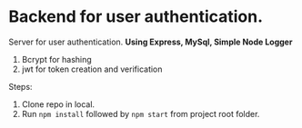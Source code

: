 # Backend for user authentication.

Server for user authentication. **Using Express, MySql, Simple Node Logger**

1. Bcrypt for hashing
2. jwt for token creation and verification

Steps:

1. Clone repo in local.
2. Run `npm install` followed by `npm start` from project root folder.
